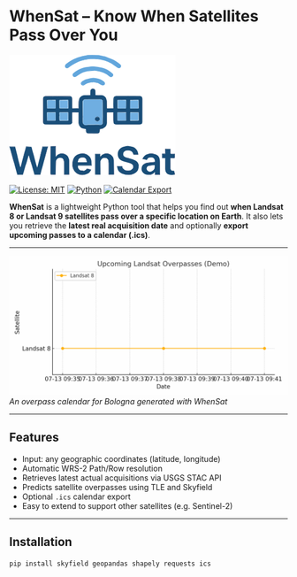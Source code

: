 # WhenSat – Know When Satellites Pass Over You
![](docs/logo_whensat.svg)

[![License: MIT](https://img.shields.io/badge/license-MIT-blue.svg)](LICENSE)
[![Python](https://img.shields.io/badge/python-3.8%2B-blue)](https://www.python.org/)
[![Calendar Export](https://img.shields.io/badge/.ics-export-green)](#calendar-export)

**WhenSat** is a lightweight Python tool that helps you find out **when Landsat 8 or Landsat 9 satellites pass over a specific location on Earth**. It also lets you retrieve the **latest real acquisition date** and optionally **export upcoming passes to a calendar (.ics)**.

---

![demo gif](docs/demo.gif)  
*An overpass calendar for Bologna generated with WhenSat*

---

## Features

- Input: any geographic coordinates (latitude, longitude)
- Automatic WRS-2 Path/Row resolution
- Retrieves latest actual acquisitions via USGS STAC API
- Predicts satellite overpasses using TLE and Skyfield
- Optional `.ics` calendar export
- Easy to extend to support other satellites (e.g. Sentinel-2)

---

## Installation

```bash
pip install skyfield geopandas shapely requests ics
